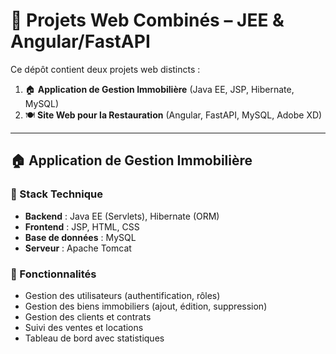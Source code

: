 # 🧩 Projets Web Combinés – JEE & Angular/FastAPI

Ce dépôt contient deux projets web distincts :

1. 🏠 **Application de Gestion Immobilière** (Java EE, JSP, Hibernate, MySQL)
2. 🍽️ **Site Web pour la Restauration** (Angular, FastAPI, MySQL, Adobe XD)

---

## 🏠 Application de Gestion Immobilière

### 🧰 Stack Technique

- **Backend** : Java EE (Servlets), Hibernate (ORM)
- **Frontend** : JSP, HTML, CSS
- **Base de données** : MySQL
- **Serveur** : Apache Tomcat

### 🔑 Fonctionnalités

- Gestion des utilisateurs (authentification, rôles)
- Gestion des biens immobiliers (ajout, édition, suppression)
- Gestion des clients et contrats
- Suivi des ventes et locations
- Tableau de bord avec statistiques



